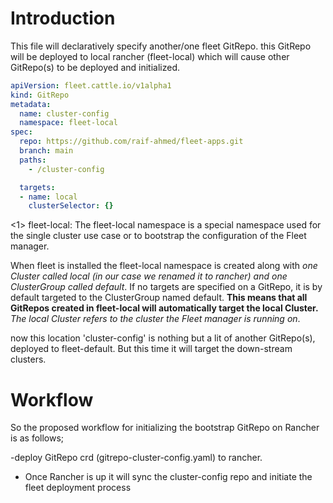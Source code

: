 
# Introduction

This file will declaratively specify another/one fleet GitRepo. this GitRepo will be deployed to local rancher (fleet-local) which will cause other GitRepo(s) to be deployed and initialized.

```` yaml
apiVersion: fleet.cattle.io/v1alpha1
kind: GitRepo
metadata:
  name: cluster-config
  namespace: fleet-local
spec:
  repo: https://github.com/raif-ahmed/fleet-apps.git
  branch: main
  paths:
    - /cluster-config

  targets:
  - name: local
    clusterSelector: {}
````

<1> fleet-local: The fleet-local namespace is a special namespace used for the single cluster use case or to bootstrap the configuration of the Fleet manager. 

When fleet is installed the fleet-local namespace is created along with *one Cluster called local (in our case we renamed it to rancher) and one ClusterGroup called default*. If no targets are specified on a GitRepo, it is by default targeted to the ClusterGroup named default. **This means that all GitRepos created in fleet-local will automatically target the local Cluster.** *The local Cluster refers to the cluster the Fleet manager is running on*.

now this location 'cluster-config' is nothing but a lit of another GitRepo(s), deployed to fleet-default. But this time it will target the down-stream clusters.

# Workflow

So the proposed workflow for initializing the bootstrap GitRepo on Rancher is as follows;

-deploy GitRepo crd (gitrepo-cluster-config.yaml) to rancher.

- Once Rancher is up it will sync the cluster-config repo and initiate the fleet deployment process
